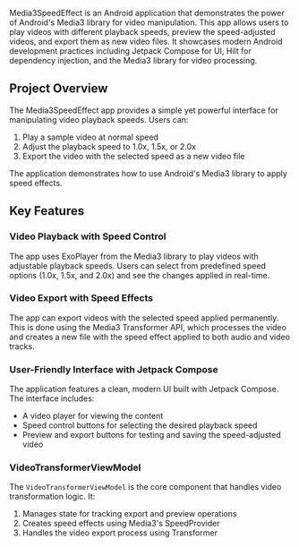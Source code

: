 Media3SpeedEffect is an Android application that demonstrates the power of Android's Media3 library for video manipulation. This app allows users to play videos with different playback speeds, preview the speed-adjusted videos, and export them as new video files. It showcases modern Android development practices including Jetpack Compose for UI, Hilt for dependency injection, and the Media3 library for video processing.

## Project Overview


The Media3SpeedEffect app provides a simple yet powerful interface for manipulating video playback speeds. Users can:


1. Play a sample video at normal speed
2. Adjust the playback speed to 1.0x, 1.5x, or 2.0x
3. Export the video with the selected speed as a new video file


The application demonstrates how to use Android's Media3 library to apply speed effects.
## Key Features


### Video Playback with Speed Control


The app uses ExoPlayer from the Media3 library to play videos with adjustable playback speeds. Users can select from predefined speed options (1.0x, 1.5x, and 2.0x) and see the changes applied in real-time.
### Video Export with Speed Effects


The app can export videos with the selected speed applied permanently. This is done using the Media3 Transformer API, which processes the video and creates a new file with the speed effect applied to both audio and video tracks.
### User-Friendly Interface with Jetpack Compose


The application features a clean, modern UI built with Jetpack Compose. The interface includes:
- A video player for viewing the content
- Speed control buttons for selecting the desired playback speed
- Preview and export buttons for testing and saving the speed-adjusted video

### VideoTransformerViewModel


The `VideoTransformerViewModel` is the core component that handles video transformation logic. It:


1. Manages state for tracking export and preview operations
2. Creates speed effects using Media3's SpeedProvider
3. Handles the video export process using Transformer
